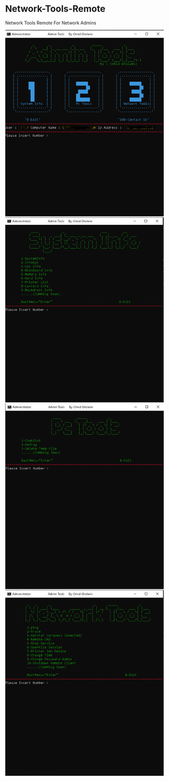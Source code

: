 # Network-Tools-Remote
Network Tools Remote For Network Admins

<p align="center">
  <img src="https://github.com/omid13604/Network-Tools-Remote/blob/master/1.PNG" width="512" title="ScreenShot1">
  <img src="https://github.com/omid13604/Network-Tools-Remote/blob/master/2.PNG" width="512" title="ScreenShot2">
  <img src="https://github.com/omid13604/Network-Tools-Remote/blob/master/3.PNG" width="512" title="ScreenShot3">
  <img src="https://github.com/omid13604/Network-Tools-Remote/blob/master/4.PNG" width="512" title="ScreenShot4">
</p>

